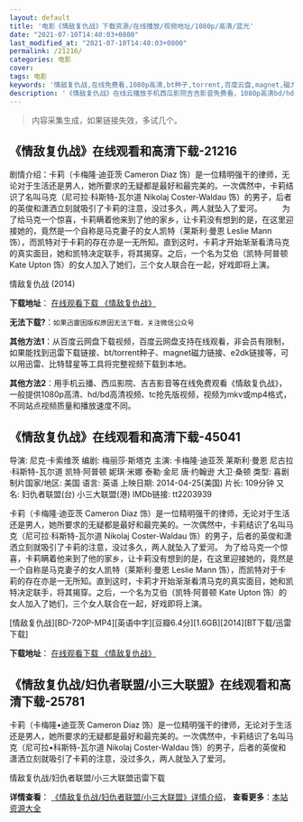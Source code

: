 ```yaml
---
layout: default
title: '电影《情敌复仇战》下载资源/在线播放/视频地址/1080p/高清/蓝光'
date: "2021-07-10T14:40:03+0800"
last_modified_at: "2021-07-10T14:40:03+0800"
permalink: /21216/
categories: 电影
cover:
tags: 电影
keywords: '情敌复仇战,在线免费看,1080p高清,bt种子,torrent,百度云盘,magnet,磁力链,迅雷下载资源'
description: '《情敌复仇战》在线云播放手机西瓜影院吉吉影音免费看，1080p高清bd/hd未删减完整版和tc抢先枪版，mkv/mp4格式，附带bt/torrent种子、magnet/磁力链、百度云盘、网盘资源迅雷下载链接'
---
```


>内容采集生成，如果链接失效，多试几个。


## 《情敌复仇战》在线观看和高清下载-21216

剧情介绍：卡莉（卡梅隆·迪亚茨 Cameron Diaz 饰）是一位精明强干的律师，无论对于生活还是男人，她所要求的无疑都是最好和最完美的。一次偶然中，卡莉结识了名叫马克（尼可拉·科斯特-瓦尔道 Nikolaj Coster-Waldau 饰）的男子，后者的英俊和潇洒立刻就吸引了卡莉的注意，没过多久，两人就坠入了爱河。  　　为了给马克一个惊喜，卡莉瞒着他来到了他的家乡，让卡莉没有想到的是，在这里迎接她的，竟然是一个自称是马克妻子的女人凯特（莱斯利·曼恩 Leslie Mann 饰），而凯特对于卡莉的存在亦是一无所知。直到这时，卡莉才开始渐渐看清马克的真实面目，她和凯特决定联手，将其揭穿。之后，一个名为艾伯（凯特·阿普顿 Kate Upton 饰）的女人加入了她们，三个女人联合在一起，好戏即将上演。


情敌复仇战 (2014)

**下载地址**： [在线观看下载 《情敌复仇战》](https://www.btbtdy.me/btdy/dy1401.html) 


**无法下载?**：`如果迅雷因版权原因无法下载，关注微信公众号 `

**其他方法1**：从百度云网盘下载视频，百度云网盘支持在线观看，非会员有限制，如果能找到迅雷下载链接、bt/torrent种子、magnet磁力链接、e2dk链接等，可以用迅雷、比特彗星等工具将完整视频下载到本地。

**其他方法2**：用手机云播、西瓜影院、吉吉影音等在线免费观看《情敌复仇战》，一般提供1080p高清、hd/bd高清视频、tc抢先版视频，视频为mkv或mp4格式，不同站点视频质量和播放速度不同。


## 《情敌复仇战》在线观看和高清下载-45041

导演: 尼克·卡索维茨 编剧: 梅丽莎·斯塔克 主演: 卡梅隆·迪亚茨 莱斯利·曼恩 尼古拉·科斯特-瓦尔道 凯特·阿普顿 妮琪·米娜 泰勒·金尼 唐·约翰逊 大卫·桑顿 类型: 喜剧 制片国家/地区: 美国 语言: 英语 上映日期: 2014-04-25(美国) 片长: 109分钟 又名: 妇仇者联盟(台) 小三大联盟(港) IMDb链接: tt2203939

卡莉（卡梅隆·迪亚茨 Cameron Diaz 饰）是一位精明强干的律师，无论对于生活还是男人，她所要求的无疑都是最好和最完美的。一次偶然中，卡莉结识了名叫马克（尼可拉·科斯特-瓦尔道 Nikolaj Coster-Waldau 饰）的男子，后者的英俊和潇洒立刻就吸引了卡莉的注意，没过多久，两人就坠入了爱河。 为了给马克一个惊喜，卡莉瞒着他来到了他的家乡，让卡莉没有想到的是，在这里迎接她的，竟然是一个自称是马克妻子的女人凯特（莱斯利·曼恩 Leslie Mann 饰），而凯特对于卡莉的存在亦是一无所知。直到这时，卡莉才开始渐渐看清马克的真实面目，她和凯特决定联手，将其揭穿。之后，一个名为艾伯（凯特·阿普顿 Kate Upton 饰）的女人加入了她们，三个女人联合在一起，好戏即将上演。


[情敌复仇战][BD-720P-MP4][英语中字][豆瓣6.4分][1.6GB][2014][BT下载/迅雷下载]

**下载地址**： [在线观看下载 《情敌复仇战》](https://www.btdx8.com/torrent/the_other_woman_2014.html) 


## 《情敌复仇战/妇仇者联盟/小三大联盟》在线观看和高清下载-25781

卡莉（卡梅隆•迪亚茨 Cameron Diaz 饰）是一位精明强干的律师，无论对于生活还是男人，她所要求的无疑都是最好和最完美的。一次偶然中，卡莉结识了名叫马克（尼可拉•科斯特-瓦尔道 Nikolaj Coster-Waldau 饰）的男子，后者的英俊和潇洒立刻就吸引了卡莉的注意，没过多久，两人就坠入了爱河。


情敌复仇战/妇仇者联盟/小三大联盟迅雷下载

**详情查看**： [《情敌复仇战/妇仇者联盟/小三大联盟》详情介绍](/movie/25781/)， **查看更多**：[本站资源大全](/movie/t/all/)

